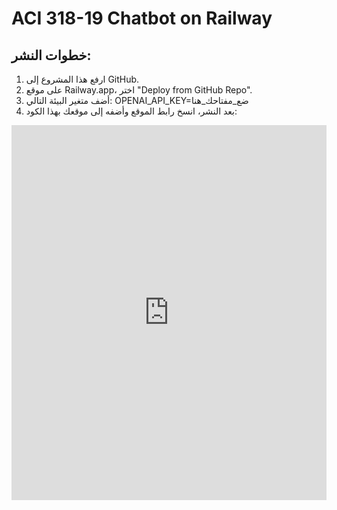# ACI 318-19 Chatbot on Railway

## خطوات النشر:
1. ارفع هذا المشروع إلى GitHub.
2. على موقع Railway.app، اختر "Deploy from GitHub Repo".
3. أضف متغير البيئة التالي:
   OPENAI_API_KEY=ضع_مفتاحك_هنا
4. بعد النشر، انسخ رابط الموقع وأضفه إلى موقعك بهذا الكود:

<iframe src="https://your-url.up.railway.app" width="100%" height="600px" style="border:none;"></iframe>